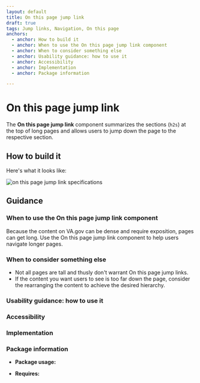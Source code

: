```yaml
---
layout: default
title: On this page jump link
draft: true
tags: Jump links, Navigation, On this page
anchors:
  - anchor: How to build it
  - anchor: When to use the On this page jump link component
  - anchor: When to consider something else
  - anchor: Usability guidance: how to use it
  - anchor: Accessibility
  - anchor: Implementation
  - anchor: Package information

---
```


# On this page jump link

The **On this page jump link** component summarizes the sections (`h2s`) at the top of long pages and allows users to jump down the page to the respective section. 

## How to build it

Here's what it looks like:

![on this page jump link specifications]({{site.baseurl}}/images/on-this-page-jump-links.png)


## Guidance

### When to use the On this page jump link component
Because the content on VA.gov can be dense and require exposition, pages can get long. Use the On this page jump link component to help users navigate longer pages. 
### When to consider something else
* Not all pages are tall and thusly don't warrant On this page jump links.
* If the content you want users to see is too far down the page, consider the rearranging the content to achieve the desired hierarchy.

### Usability guidance: how to use it

### Accessibility

### Implementation

### Package information

* **Package usage:**  

* **Requires:** 
